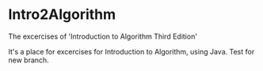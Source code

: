 # Intro2Algorithm
The excercises of 'Introduction to Algorithm Third Edition' 

It's a place for excercises for Introduction to Algorithm, using Java.
Test for new branch.
